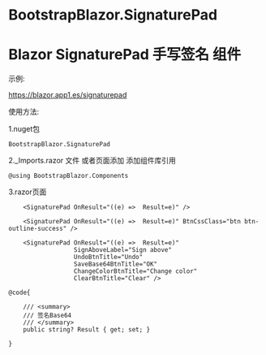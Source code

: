 # BootstrapBlazor.SignaturePad

# Blazor SignaturePad 手写签名 组件

示例:

https://blazor.app1.es/signaturepad

使用方法:

1.nuget包

```BootstrapBlazor.SignaturePad```

2._Imports.razor 文件 或者页面添加 添加组件库引用

```@using BootstrapBlazor.Components```


3.razor页面
```
    <SignaturePad OnResult="((e) =>  Result=e)" />
```
```
    <SignaturePad OnResult="((e) =>  Result=e)" BtnCssClass="btn btn-outline-success" />
```
```
    <SignaturePad OnResult="((e) =>  Result=e)"
                  SignAboveLabel="Sign above"
                  UndoBtnTitle="Undo"
                  SaveBase64BtnTitle="OK"
                  ChangeColorBtnTitle="Change color"
                  ClearBtnTitle="Clear" />
```

```
@code{

    /// <summary>
    /// 签名Base64
    /// </summary>
    public string? Result { get; set; }

}
```
